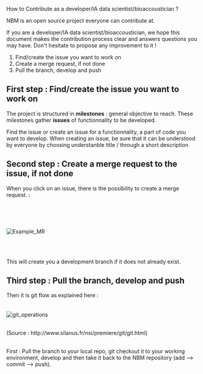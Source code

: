 How to Contribute as a developer/IA data scientist/bioaccoustician ? 

NBM is an open source project everyone can contribute at. 

If you are a developer/IA data scientist/bioaccoustician, we hope this document makes the contribution process clear and answers questions you may have. Don't hesitate to propose any improvement to it ! 

1. Find/create the issue you want to work on 
2. Create a merge request, if not done 
3. Pull the branch, develop and push 

## First step : Find/create the issue you want to work on ## 

The project is structured in **milestones** : general objective to reach. 
These milestones gather **issues** of functionnality to be developed. 

Find the issue or create an issue for a functionnality, a part of code you want to develop. 
When creating an issue, be sure that it can be understood by everyone by choosing understanble title / through a short description

## Second step : Create a merge request to the issue, if not done ## 

When you click on an issue, there is the possibility to create a merge request. : 

<br>
<br>
<br>

![Example_MR](/uploads/eaab6dd3e7b974a58625724ad97b582b/Example_MR.png)

<br>
<br>

This will create you a development branch if it does not already exist. 

## Third step : Pull the branch, develop and push 

Then it is git flow as explained here :
<br>
<br>
<br> ![git_operations](/uploads/dc22b4838d6fc0ba7cb5cec4ef6fb9ff/git_operations.png)

<br>
(Source : http://www.silanus.fr/nsi/premiere/git/git.html)

<br>
<br>

First : Pull the branch to your local repo, git checkout it to your working environment, develop and then take it back to the NBM repository (add --> commit --> push). 


